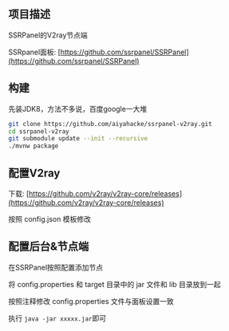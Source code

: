 ## 项目描述
SSRPanel的V2ray节点端

SSRpanel面板: 
[https://github.com/ssrpanel/SSRPanel](https://github.com/ssrpanel/SSRPanel)

## 构建

先装JDK8，方法不多说，百度google一大堆
```bash
git clone https://github.com/aiyahacke/ssrpanel-v2ray.git
cd ssrpanel-v2ray
git submodule update --init --recursive
./mvnw package
```

## 配置V2ray

下载:
[https://github.com/v2ray/v2ray-core/releases](https://github.com/v2ray/v2ray-core/releases)

按照 config.json 模板修改

## 配置后台&节点端

在SSRPanel按照配置添加节点

将 config.properties 和 target 目录中的 jar 文件和 lib 目录放到一起

按照注释修改 config.properties 文件与面板设置一致

执行 `java -jar xxxxx.jar`即可
